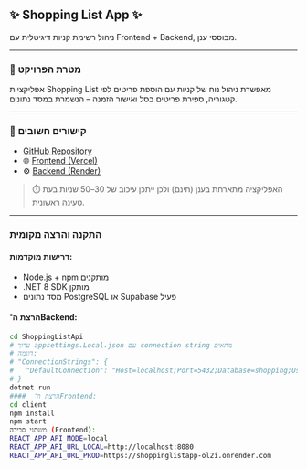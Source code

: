 ## ✨ Shopping List App ✨

ניהול רשימת קניות דיגיטלית עם Frontend + Backend, מבוססי ענן.

---

### 🎯 מטרת הפרויקט
אפליקציית Shopping List מאפשרת ניהול נוח של קניות עם הוספת פריטים לפי קטגוריה, ספירת פריטים בסל ואישור הזמנה – הנשמרת במסד נתונים.

---

### 🔗 קישורים חשובים
- [GitHub Repository](https://github.com/YehuditLiba/ShoppingListApp)
- 🌐 [Frontend (Vercel)](https://shopping-list-app-git-main-yehudits-projects-d6745b39.vercel.app)
- ⚙️ [Backend (Render)](https://shoppinglistapp-ol2i.onrender.com)

> ⏱️ האפליקציה מתארחת בענן (חינם) ולכן ייתכן עיכוב של 30–50 שניות בעת טעינה ראשונית.

---

###  התקנה והרצה מקומית

#### דרישות מוקדמות:
- Node.js + npm מותקנים
- .NET 8 SDK מותקן
- מסד נתונים PostgreSQL או Supabase פעיל

####  הרצת ה־Backend:
```bash
cd ShoppingListApi
# ערוך appsettings.Local.json עם connection string מתאים
# דוגמה:
# "ConnectionStrings": {
#   "DefaultConnection": "Host=localhost;Port=5432;Database=shopping;Username=postgres;Password=yourpassword"
# }
dotnet run
####  הרצת ה־Frontend:
cd client
npm install
npm start
משתני סביבה (Frontend):
REACT_APP_API_MODE=local
REACT_APP_API_URL_LOCAL=http://localhost:8080
REACT_APP_API_URL_PROD=https://shoppinglistapp-ol2i.onrender.com

